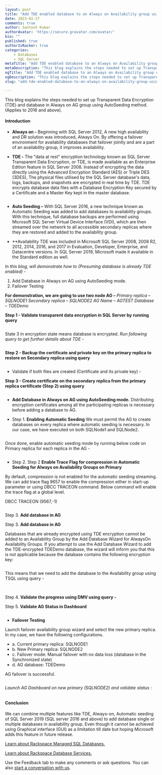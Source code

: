 ```yaml
---
layout: post
title: "Add TDE enabled database to an Always on Availability group using AutoSeeding"
date: 2023-02-27
comments: true
author: Santosh Kumar
authorAvatar: 'https://secure.gravatar.com/avatar/'
bio: ""
published: true
authorIsRacker: true
categories:
    - Databases
    - SQL Server
metaTitle: "Add TDE enabled database to an Always on Availability group using AutoSeeding."
metaDescription: "This blog explains the steps needed to set up Transparent Data Encryption (TDE) and database in Always on AG group using AutoSeeding method. (Applies to 2016 and above)."
ogTitle: "Add TDE enabled database to an Always on Availability group using AutoSeeding"
ogDescription: "This blog explains the steps needed to set up Transparent Data Encryption (TDE) and database in Always on AG group using AutoSeeding method. (Applies to 2016 and above)."
slug: "add-tde-enabled-database-to-an-always-on-availability-group-using-autoseeding"

---
```


This blog explains the steps needed to set up Transparent Data Encryption (TDE) and database in Always on AG group using AutoSeeding method. (Applies to 2016 and above).


<!--more-->

#### Introduction

- **Always on -** 
Beginning with SQL Server 2012, A new high availability and DR solution was introduced, Always On. By offering a failover environment for availability databases that failover jointly and are a part of an availability group, it improves availability.

- **TDE -**
The "data at rest" encryption technology known as SQL Server Transparent Data Encryption, or TDE, is made available as an Enterprise Edition feature in SQL Server 2008. Instead of encrypting the data directly using the Advanced Encryption Standard (AES) or Triple DES (3DES), The physical files utilised by the SQL Server database's data, logs, backups, and snapshots are encrypted in real time by TDE.
TDE encrypts database data files with a Database Encryption Key secured by a Certificate and a Master Key kept in the master database.
<img src=Picture1.png title="" alt="">

- **Auto Seeding –** 
With SQL Server 2016, a new technique known as Automatic Seeding was added to add databases to availability groups. With this technique, full database backups are performed using Microsoft SQL Server Virtual Device Interface (VDI), which are then streamed over the network to all accessible secondary replicas where they are restored and added to the availability group.

- **Availability
TDE was included in Microsoft SQL Server 2008, 2008 R2, 2012, 2014, 2016, and 2017 in Evaluation, Developer, Enterprise, and Datacentre versions. In SQL Server 2019, Microsoft made it available in the Standard edition as well.

*In this blog, will demonstrate how to (Presuming database is already TDE enabled) -* 
1.	Add Database in Always on AG using AutoSeeding mode.
2.	Failover Testing

**For demonstration, we are going to use two node AG –**
*Primary replica – SQLNODE1*
*Secondary replica – SQLNODE2*
*AG Name – AGTEST*
*Database – TDEDemo*

**Step 1 - Validate transparent data encryption in SQL Server by running query**

<img src=Picture2.png title="" alt="">

State 3 in encryption state means database is encrypted.
*Run following query to get further details about TDE -* 

<img src=Picture3.png title="" alt="">

**Step 2 - Backup the certificate and private key on the primary replica to restore on Secondary replica using query**

<img src=Picture4.png title="" alt="">

- Validate if both files are created (Certificate and its private key) -
    <img src=Picture5.png title="" alt="">

**Step 3 - Create certificate on the secondary replica from the primary replica certificate (Step 2) using query**

<img src=Picture6.png title="" alt="">

-	**Add Database in Always on AG using AutoSeeding mode.**
Distributing encryption certificates among all the participating replicas is necessary before adding a database to AG.

- Step 1. **Enabling Automatic Seeding**
We must permit the AG to create databases on every replica where automatic seeding is necessary.
In our case, we have executed on both SQLNode1 and SQLNode2.

<img src=Picture7.png title="" alt="">

Once done, enable automatic seeding mode by running below code on Primary replica for each replica in the AG - 

<img src=Picture8.png title="" alt="">

- Step 2. Step 2 **Enable Trace Flag for compression in Automatic Seeding for Always on Availability Groups on Primary**

By default, compression is not enabled for the automatic seeding streaming. We can add trace flag 9657 to enable the compression either in start-up parameter or using DBCC TRACEON command. 
Below command will enable the trace flag at a global level.

DBCC TRACEON (9567,-1)

<img src=Picture9.png title="" alt="">

Step 3.  **Add database in AG**

Step 3.  **Add database in AG**

Databases that are already encrypted using TDE encryption cannot be added to an Availability Group by the Add Database Wizard for AlwaysOn Availability Groups. If you attempt to use the Add Database Wizard to add the TDE-encrypted TDEDemo database, the wizard will inform you that this is not applicable because the database contains the following encryption key:

<img src=Picture10.png title="" alt="">

This means that we need to add the database to the Availability group using TSQL using query -


<img src=Picture11.png title="" alt="">


<img src=Picture12.png title="" alt="">

Step 4. **Validate the progress using DMV using query -**

Step 5. **Validate AG Status in Dashboard**

<img src=Picture13.png title="" alt="">


-	**Failover Testing**

Launch failover availability group wizard and select the new primary replica.
In my case, we have the following configurations.
- a. Current primary replica: SQLNODE1
- b.	New Primary replica: SQLNODE2
- c.	Failover mode: Manual failover with no data loss (database in the Synchronized state)
- d.	AG database: TDEDemo


AG failover is successful. 

<img src=Picture14.png title="" alt="">

*Launch AG Dashboard on new primary (SQLNODE2) and validate status* : 

<img src=Picture15.png title="" alt="">



#### Conclusion

We can combine multiple features like TDE, Always-on, Automatic seeding of SQL Server 2019 (SQL server 2016 and above) to add database single or multiple databases in availability group. Even though it cannot be achieved using Graphical interface (GUI) as a limitation till date but hoping Microsoft adds this feature in future release.    





<a class="cta purple" id="cta" href="https://www.rackspace.com/data/managed-sql">Learn about Rackspace Managed SQL Databases.</a>

<a class="cta purple" id="cta" href="https://www.rackspace.com/data/databases"> Learn about Rackspace Database Services.</a>

Use the Feedback tab to make any comments or ask questions. You can also
[start a conversation with us](https://www.rackspace.com/contact).
